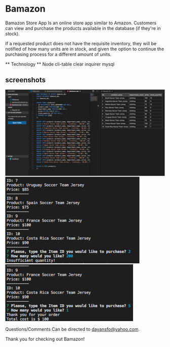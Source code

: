 # Bamazon

Bamazon Store App
Is an online store app similar to Amazon. Customers can view and purchase the products available in the database (if they're in stock).

If a requested product does not have the requisite inventory, they will be notified of how many units are in stock, and given the option to continue the purchasing process for a different amount of units.

** Technology **
Node
cli-table
clear
inquirer
mysql

## screenshots
![sql](https://github.com/dayansfo/Bamazon/blob/master/bamazon%20sql%20image.png?raw=true)
![insufficient](https://github.com/dayansfo/Bamazon/blob/master/insufficient%20quantity.png?raw=true)
![sufficient](https://github.com/dayansfo/Bamazon/blob/master/sufficient%20quantity.png?raw=true)

Questions/Comments
Can be directed to dayansfo@yahoo.com.

Thank you for checking out Bamazon!
